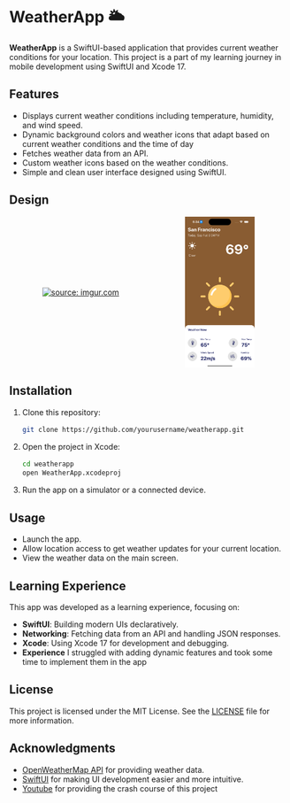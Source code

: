 # WeatherApp 🌥️


**WeatherApp** is a SwiftUI-based application that provides current weather conditions for your location. This project is a part of my learning journey in mobile development using SwiftUI and Xcode 17.

## Features

- Displays current weather conditions including temperature, humidity, and wind speed.
- Dynamic background colors
and weather icons that adapt based on current weather conditions and the time of day
- Fetches weather data from an API.
- Custom weather icons based on the weather conditions.
- Simple and clean user interface designed using SwiftUI.

## Design
<!-- Container for Flexbox-like layout -->
<div style="display: flex; justify-content: space-around; align-items: center;">

  <!-- Link to the Imgur album -->
  <a href="https://imgur.com/a/mwOhp6P">
    <!-- Image from Imgur with adjusted width -->
    <img src="https://i.imgur.com/oWlnTnd.gif" title="source: imgur.com" style="width: 75%; height: auto;" />
  </a>

  <!-- Local image with the same size as the GIF -->
  <img src="screenshots/SunnySF.png" alt="Design" style="width: 25%; height: auto;" />

</div>

## Installation

1. Clone this repository:
    ```bash
    git clone https://github.com/yourusername/weatherapp.git
    ```
2. Open the project in Xcode:
    ```bash
    cd weatherapp
    open WeatherApp.xcodeproj
    ```
3. Run the app on a simulator or a connected device.

## Usage

- Launch the app.
- Allow location access to get weather updates for your current location.
- View the weather data on the main screen.

## Learning Experience

This app was developed as a learning experience, focusing on:

- **SwiftUI**: Building modern UIs declaratively.
- **Networking**: Fetching data from an API and handling JSON responses.
- **Xcode**: Using Xcode 17 for development and debugging.
- **Experience** I struggled with adding dynamic features and took some time to implement them in the app 

## License

This project is licensed under the MIT License. See the [LICENSE](LICENSE) file for more information.

## Acknowledgments

- [OpenWeatherMap API](https://openweathermap.org/api) for providing weather data.
- [SwiftUI](https://developer.apple.com/xcode/swiftui/) for making UI development easier and more intuitive.
- [Youtube](https://www.youtube.com/watch?v=X2W9MPjrIbk&t=1365s) for providing the crash course of this project 
